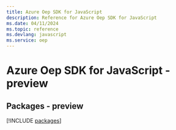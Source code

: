 ```yaml
---
title: Azure Oep SDK for JavaScript
description: Reference for Azure Oep SDK for JavaScript
ms.date: 04/11/2024
ms.topic: reference
ms.devlang: javascript
ms.service: oep
---
```

# Azure Oep SDK for JavaScript - preview
## Packages - preview
[!INCLUDE [packages](oep-index.md)]